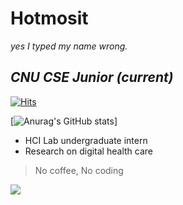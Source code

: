 # **Hotmosit**
_yes I typed my name wrong._

## _CNU CSE Junior (current)_  

[![Hits](https://hits.seeyoufarm.com/api/count/incr/badge.svg?url=https%3A%2F%2Fgithub.com%2Fhotmosit&count_bg=%2379C83D&title_bg=%23555555&icon=&icon_color=%23E7E7E7&title=hits&edge_flat=false)](https://hits.seeyoufarm.com)

[![Anurag's GitHub stats](https://github-readme-stats.vercel.app/api?username=hotmosit&&show_icons=true&theme=dark)]

 - HCI Lab undergraduate intern
 - Research on digital health care
 
 > No coffee, No coding

<img src="https://img.shields.io/badge/Python-3766AB?style=flat-square&logo=Python&logoColor=white"/>
